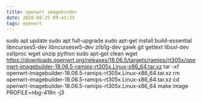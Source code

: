 ```yaml
---
title: openwrt imagebinder
date: 2020-08-25 09:43:33
tags: openwrt
---
```

sudo apt update
sudo apt full-upgrade
sudo apt-get install build-essential libncurses5-dev libncursesw5-dev zlib1g-dev gawk git gettext libssl-dev xsltproc wget unzip python
sudo apt-get clean
wget <https://downloads.openwrt.org/releases/18.06.5/targets/ramips/rt305x/openwrt-imagebuilder-18.06.5-ramips-rt305x.Linux-x86_64.tar.xz>
tar -xf openwrt-imagebuilder-18.06.5-ramips-rt305x.Linux-x86_64.tar.xz
rm openwrt-imagebuilder-18.06.5-ramips-rt305x.Linux-x86_64.tar.xz
cd openwrt-imagebuilder-18.06.5-ramips-rt305x.Linux-x86_64
make image PROFILE=nbg-419n -j3
